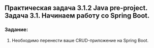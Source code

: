 ## Практическая задача 3.1.2 Java pre-project. Задача 3.1. Начинаем работу со Spring Boot.  
### Задание:
1. Необходимо перенести ваше CRUD-приложение на Spring Boot.



